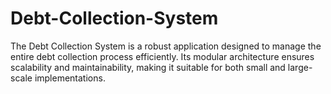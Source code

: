 # Debt-Collection-System
The Debt Collection System is a robust application designed to manage the entire debt collection process efficiently. Its modular architecture ensures scalability and maintainability, making it suitable for both small and large-scale implementations.
